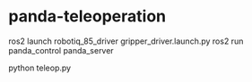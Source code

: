# panda-teleoperation

ros2 launch robotiq_85_driver gripper_driver.launch.py
ros2 run panda_control panda_server

python teleop.py